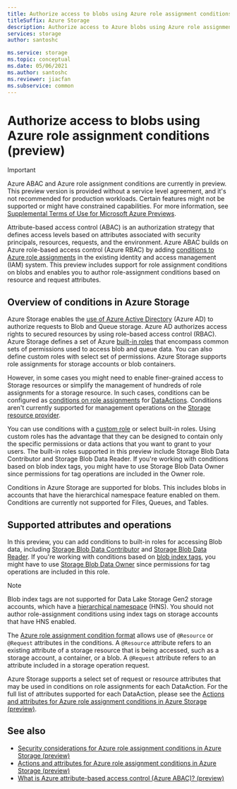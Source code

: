 ```yaml
---
title: Authorize access to blobs using Azure role assignment conditions (preview)
titleSuffix: Azure Storage
description: Authorize access to Azure blobs using Azure role assignment conditions and Azure attribute-based access control (Azure ABAC). Define conditions on role assignments using Storage attributes.
services: storage
author: santoshc

ms.service: storage
ms.topic: conceptual
ms.date: 05/06/2021
ms.author: santoshc
ms.reviewer: jiacfan
ms.subservice: common
---
```


# Authorize access to blobs using Azure role assignment conditions (preview)

> [!IMPORTANT]
> Azure ABAC and Azure role assignment conditions are currently in preview.
> This preview version is provided without a service level agreement, and it's not recommended for production workloads. Certain features might not be supported or might have constrained capabilities.
> For more information, see [Supplemental Terms of Use for Microsoft Azure Previews](https://azure.microsoft.com/support/legal/preview-supplemental-terms/).

Attribute-based access control (ABAC) is an authorization strategy that defines access levels based on attributes associated with security principals, resources, requests, and the environment. Azure ABAC builds on Azure role-based access control (Azure RBAC) by adding [conditions to Azure role assignments](../../role-based-access-control/conditions-overview.md) in the existing identity and access management (IAM) system. This preview includes support for role assignment conditions on blobs and enables you to author role-assignment conditions based on resource and request attributes.

## Overview of conditions in Azure Storage

Azure Storage enables the [use of Azure Active Directory](storage-auth-aad.md) (Azure AD) to authorize requests to Blob and Queue storage. Azure AD authorizes access rights to secured resources by using role-based access control (RBAC). Azure Storage defines a set of Azure [built-in roles](../../role-based-access-control/built-in-roles.md#storage) that encompass common sets of permissions used to access blob and queue data. You can also define custom roles with select set of permissions. Azure Storage supports role assignments for storage accounts or blob containers.

However, in some cases you might need to enable finer-grained access to Storage resources or simplify the management of hundreds of role assignments for a storage resource. In such cases, conditions can be configured as [conditions on role assignments](../../role-based-access-control/conditions-overview.md) for [DataActions](../../role-based-access-control/role-definitions.md#dataactions). Conditions aren't currently supported for management operations on the [Storage resource provider](/rest/api/storagerp).

You can use conditions with a [custom role](../../role-based-access-control/custom-roles.md) or select built-in roles. Using custom roles has the advantage that they can be designed to contain only the specific permissions or data actions that you want to grant to your users. The built-in roles supported in this preview include Storage Blob Data Contributor and Storage Blob Data Reader. If you're working with conditions based on blob index tags, you might have to use Storage Blob Data Owner since permissions for tag operations are included in the Owner role.

Conditions in Azure Storage are supported for blobs. This includes blobs in accounts that have the hierarchical namespace feature enabled on them. Conditions are currently not supported for Files, Queues, and Tables.

## Supported attributes and operations

In this preview, you can add conditions to built-in roles for accessing Blob data, including [Storage Blob Data Contributor](../../role-based-access-control/built-in-roles.md#storage-blob-data-contributor) and [Storage Blob Data Reader](../../role-based-access-control/built-in-roles.md#storage-blob-data-reader). If you're working with conditions based on [blob index tags](../blobs/storage-manage-find-blobs.md), you might have to use [Storage Blob Data Owner](../../role-based-access-control/built-in-roles.md#storage-blob-data-owner) since permissions for tag operations are included in this role.

> [!NOTE]
> Blob index tags are not supported for Data Lake Storage Gen2 storage accounts, which have a [hierarchical namespace](../blobs/data-lake-storage-namespace.md) (HNS). You should not author role-assignment conditions using index tags on storage accounts that have HNS enabled.

The [Azure role assignment condition format](../../role-based-access-control/conditions-format.md) allows use of `@Resource` or `@Request` attributes in the conditions. A `@Resource` attribute refers to an existing attribute of a storage resource that is being accessed, such as a storage account, a container, or a blob. A `@Request` attribute refers to an attribute included in a storage operation request.

Azure Storage supports a select set of request or resource attributes that may be used in conditions on role assignments for each DataAction. For the full list of attributes supported for each DataAction, please see the [Actions and attributes for Azure role assignment conditions in Azure Storage (preview)](storage-auth-abac-attributes.md).

## See also

- [Security considerations for Azure role assignment conditions in Azure Storage (preview)](storage-auth-abac-security.md)
- [Actions and attributes for Azure role assignment conditions in Azure Storage (preview)](storage-auth-abac-attributes.md)
- [What is Azure attribute-based access control (Azure ABAC)? (preview)](../../role-based-access-control/conditions-overview.md)